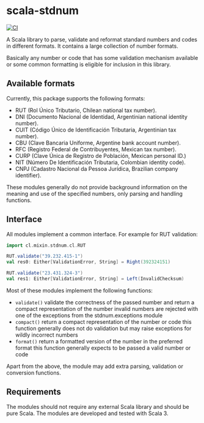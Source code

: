 # scala-stdnum

[![CI](https://github.com/ppbustamante/scala-stdnum/actions/workflows/scala.yml/badge.svg)](https://github.com/ppbustamante/scala-stdnum/actions/workflows/scala.yml)

A Scala library to parse, validate and reformat standard numbers and codes in different formats. It contains a large collection of number formats.

Basically any number or code that has some validation mechanism available or some common formatting is eligible for inclusion in this library.

## Available formats

Currently, this package supports the following formats:

- RUT (Rol Único Tributario, Chilean national tax number).
- DNI (Documento Nacional de Identidad, Argentinian national identity number).
- CUIT (Código Único de Identificación Tributaria, Argentinian tax number).
- CBU (Clave Bancaria Uniforme, Argentine bank account number).
- RFC (Registro Federal de Contribuyentes, Mexican tax number).
- CURP (Clave Única de Registro de Población, Mexican personal ID.)
- NIT (Número De Identificación Tributaria, Colombian identity code).
- CNPJ (Cadastro Nacional da Pessoa Jurídica, Brazilian company identifier).

These modules generally do not provide background information on the meaning and use of the specified numbers, only parsing and handling functions.

## Interface

All modules implement a common interface. For example for RUT validation:

```scala
import cl.mixin.stdnum.cl.RUT

RUT.validate("39.232.415-1")
val res0: Either[ValidationError, String] = Right(392324151)

RUT.validate("23.431.324-3")
val res1: Either[ValidationError, String] = Left(InvalidChecksum)
```

Most of these modules implement the following functions:

- `validate()` validate the correctness of the passed number and return a compact representation of the number invalid
  numbers are rejected with one of the exceptions from the stdnum.exceptions module
- `compact()` return a compact representation of the number or code this function generally does not do validation but
  may raise exceptions for wildly incorrect numbers
- `format()` return a formatted version of the number in the preferred format this function generally expects to be
  passed a valid number or code

Apart from the above, the module may add extra parsing, validation or conversion functions.

## Requirements

The modules should not require any external Scala library and should be pure Scala. The modules are developed and tested with Scala 3.

